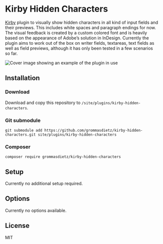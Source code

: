 # Kirby Hidden Characters

[Kirby](https://getkirby.com) plugin to visually show hidden characters in all kind of input fields and their previews. This includes white spaces and paragraph endings for now. The visual feedback is created by a custom colored font and is heavily based on the appearance of Adobe’s solution in InDesign. Currently the plugin aims to work out of the box on writer fields, textareas, text fields as well as field previews, although it has only been tested in a few scenarios so far.

![Cover image showing an example of the plugin in use](https://user-images.githubusercontent.com/5681075/180660866-008ae4f9-34ec-4743-80a1-eb9bf28dc234.jpg)

## Installation

### Download

Download and copy this repository to `/site/plugins/kirby-hidden-characters`.

### Git submodule

```
git submodule add https://github.com/grommasdietz/kirby-hidden-characters.git site/plugins/kirby-hidden-characters
```

### Composer

```
composer require grommasdietz/kirby-hidden-characters
```

## Setup

Currently no additional setup required.

## Options

Currently no options available.

## License

MIT
